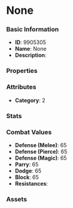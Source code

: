 # None



### Basic Information

- **ID**: 9905305
- **Name**: None
- **Description**: 

### Properties


### Attributes

- **Category**: 2

### Stats


### Combat Values

- **Defense (Melee)**: 65
- **Defense (Pierce)**: 65
- **Defense (Magic)**: 65
- **Parry**: 65
- **Dodge**: 65
- **Block**: 65
- **Resistances**: 

### Assets


